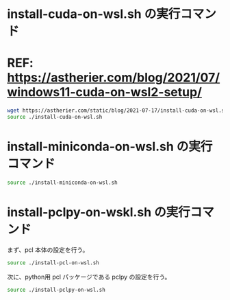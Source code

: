 # install-cuda-on-wsl.sh の実行コマンド
# REF: https://astherier.com/blog/2021/07/windows11-cuda-on-wsl2-setup/

```bash
wget https://astherier.com/static/blog/2021-07-17/install-cuda-on-wsl.sh
source ./install-cuda-on-wsl.sh
```

# install-miniconda-on-wsl.sh の実行コマンド

```bash
source ./install-miniconda-on-wsl.sh
```

# install-pclpy-on-wskl.sh の実行コマンド

まず、pcl 本体の設定を行う。

```bash
source ./install-pcl-on-wsl.sh
```

次に、python用 pcl パッケージである pclpy の設定を行う。

```bash
source ./install-pclpy-on-wsl.sh
```